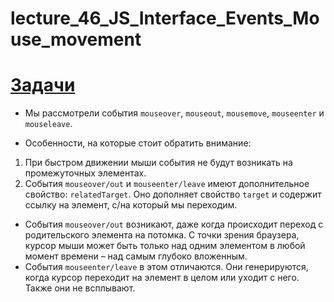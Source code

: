# lecture_46_JS_Interface_Events_Mouse_movement  

#  [Задачи ](https://github.com/schoolteacherMP/lecture_46_JS_Interface_Events_Mouse_movement/blob/main/tasks.md)   

-  Мы рассмотрели события `mouseover`, `mouseout`, `mousemove`, `mouseenter` и `mouseleave`.  

-  Особенности, на которые стоит обратить внимание:  

1.  При быстром движении мыши события не будут возникать на промежуточных элементах.  
2. События `mouseover/out` и `mouseenter/leave` имеют дополнительное свойство: `relatedTarget`. Оно дополняет свойство `target` и содержит ссылку на элемент, с/на который мы переходим.  
-  События `mouseover/out` возникают, даже когда происходит переход с родительского элемента на потомка. С точки зрения браузера, курсор мыши может быть только над одним элементом в любой момент времени – над самым глубоко вложенным.  
-  События `mouseenter/leave` в этом отличаются. Они генерируются, когда курсор переходит на элемент в целом или уходит с него. Также они не всплывают.  


